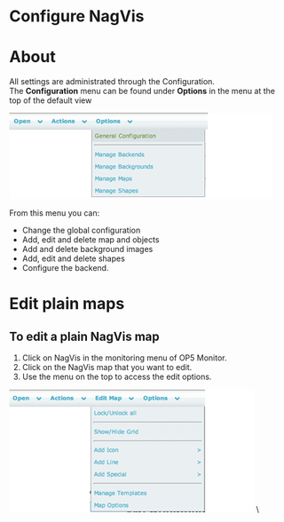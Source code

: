 # Configure NagVis

# About

All settings are administrated through the Configuration. The **Configuration** menu can be found under **Options** in the menu at the top of the default view

![](attachments/16482341/16678966.png)

From this menu you can:

- Change the global configuration
- Add, edit and delete map and objects
- Add and delete background images
- Add, edit and delete shapes
- Configure the backend.

# Edit plain maps
## To edit a plain NagVis map

1. Click on NagVis in the monitoring menu of OP5 Monitor.
2. Click on the NagVis map that you want to edit.
3. Use the menu on the top to access the edit options.

![](attachments/16482341/16678963.png) \


